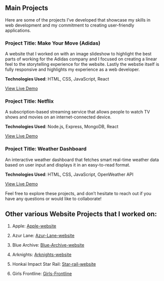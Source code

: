 ## Main Projects

Here are some of the projects I’ve developed that showcase my skills in web development and my commitment to creating user-friendly applications.

### Project Title: Make Your Move (Adidas)

A website that I worked on with an image slideshow to highlight the best parts of working for the Adidas company and I focused on creating a linear feel to the storytelling experience for the website. Lastly the webstie itself is fully responsive and highlights my experience as a web developer.

**Technologies Used**: HTML, CSS, JavaScript, React

[View Live Demo](https://herzo.adidas-group.com)

### Project Title: Netflix

A subscription-based streaming service that allows people to watch TV shows and movies on an internet-connected device.

**Technologies Used**: Node.js, Express, MongoDB, React

[View Live Demo](https://www.netflix.com/ca/)

### Project Title: Weather Dashboard

An interactive weather dashboard that fetches smart real-time weather data based on user input and displays it in an easy-to-read format.

**Technologies Used**: HTML, CSS, JavaScript, OpenWeather API

[View Live Demo](https://www.fusioncharts.com/dashboards/smart-weather-dashboard)

Feel free to explore these projects, and don’t hesitate to reach out if you have any questions or would like to collaborate!

## Other various Website Projects that I worked on:

1. Apple: [Apple-website](https://www.apple.com/ca/)

2. Azur Lane: [Azur-Lane-website](https://azurlane.yo-star.com/#/)

3. Blue Archive: [Blue-Archive-website](https://bluearchive.nexon.com/home)

4. Arknights: [Arknights-website](https://www.arknights.global)

5. Honkai Impact Star Rail: [Star-rail-website](https://hsr.hoyoverse.com/en-us/)

6. Girls Frontline: [Girls-Frontline](https://gf.sunborngame.com)
